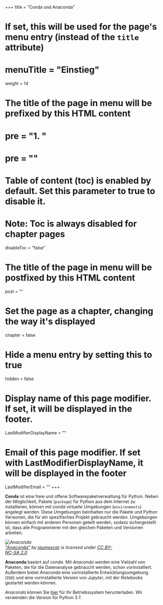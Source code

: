 +++
title = "Conda und Anaconda"
# If set, this will be used for the page's menu entry (instead of the `title` attribute)
# menuTitle = "Einstieg"
weight = 14
# The title of the page in menu will be prefixed by this HTML content
 # pre = "<b>1. </b>"
# pre = "<i class='fab fa-github'></i>"
# Table of content (toc) is enabled by default. Set this parameter to true to disable it.
# Note: Toc is always disabled for chapter pages
disableToc = "false"
# The title of the page in menu will be postfixed by this HTML content
post = ""
# Set the page as a chapter, changing the way it's displayed
chapter = false
# Hide a menu entry by setting this to true
hidden = false
# Display name of this page modifier. If set, it will be displayed in the footer.
LastModifierDisplayName = ""
# Email of this page modifier. If set with LastModifierDisplayName, it will be displayed in the footer
LastModifierEmail = ""
+++ 


**Conda** ist eine freie und offene Softwarepaketverwaltung für Python. Neben der Möglichkeit, Pakete (`package`) für Python aus dem Internet zu installieren, können mit *conda* virtuelle Umgebungen (`environments`) angelegt werden. Diese Umgebungen beinhalten nur die Pakete und Python Versionen, die für ein spezifisches Projekt gebraucht werden. Umgebungen können einfach mit anderen Personen geteilt werden, sodass sichergestellt ist, dass alle Programmierer mit den gleichen Paketen und Versionen arbeiten.  

<p style="font-size: 0.9rem;font-style: italic;width:70%;"><img style="display: block;" src="https://live.staticflickr.com/203/441096990_a40ab882d8_b.jpg" alt="Anaconda"><a href="https://www.flickr.com/photos/28842017@N00/441096990">"Anaconda"</a><span> by <a href="https://www.flickr.com/photos/28842017@N00">jaumescar</a></span> is licensed under <a href="https://creativecommons.org/licenses/by-nc-sa/2.0/?ref=ccsearch&atype=html" style="margin-right: 5px;">CC BY-NC-SA 2.0</a><a href="https://creativecommons.org/licenses/by-nc-sa/2.0/?ref=ccsearch&atype=html" target="_blank" rel="noopener noreferrer" style="display: inline-block;white-space: none;margin-top: 0px;margin-left: 3px;height: 10px !important;"></a></p>

**Anaconda** basiert auf *conda*. Mit *Anaconda* werden eine Vielzahl von Paketen, die für die Datenanalyse gebraucht werden, schon vorinstalliert. Außerdem bietet *Anaconda* eine vorinstallierte Entwicklungsumgebung (`IDE`) und eine vorinstallierte Version von *Jupyter*, mit der *Notebooks* gestartet werden können. 

*Anaconda* können Sie [hier](https://www.anaconda.com/distribution/) für Ihr Betriebssystem herunterladen. Wir verwenden die Version für Python 3.7.






